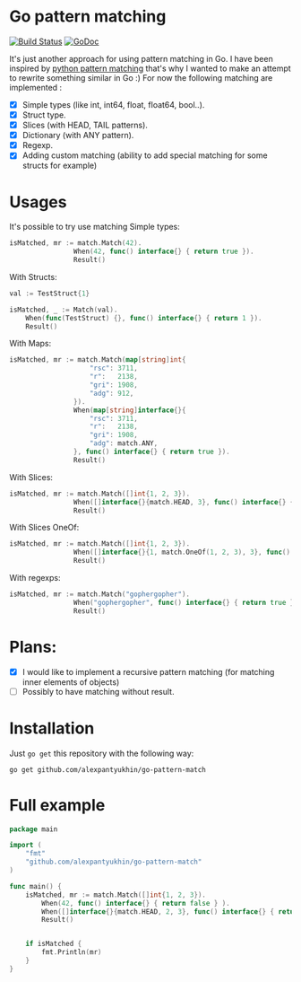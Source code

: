 # Go pattern matching
[![Build Status](https://travis-ci.org/alexpantyukhin/go-pattern-match.svg?branch=master
)](https://travis-ci.org/alexpantyukhin/go-pattern-match)
[![GoDoc](https://godoc.org/alexpantyukhin/go-pattern-match?status.svg)](https://godoc.org/github.com/alexpantyukhin/go-pattern-match)

It's just another approach for using pattern matching in Go. I have been inspired by [python pattern matching](https://github.com/santinic/pampy) that's why I wanted to make an attempt to rewrite something similar in Go :)
For now the following matching are implemented :
   - [x] Simple types (like int, int64, float, float64, bool..).
   - [x] Struct type.
   - [x] Slices (with HEAD, TAIL patterns).
   - [x] Dictionary (with ANY pattern).
   - [x] Regexp.
   - [x] Adding custom matching (ability to add special matching for some structs for example)
   
# Usages
It's possible to try use matching Simple types:

```go
isMatched, mr := match.Match(42).
                When(42, func() interface{} { return true }).
                Result()
```

With Structs:
```go
val := TestStruct{1}

isMatched, _ := Match(val).
    When(func(TestStruct) {}, func() interface{} { return 1 }).
    Result()
```


With Maps:
```go
isMatched, mr := match.Match(map[string]int{
                	"rsc": 3711,
                	"r":   2138,
                	"gri": 1908,
                	"adg": 912,
                }).
        	    When(map[string]interface{}{
                	"rsc": 3711,
                	"r":   2138,
                	"gri": 1908,
                	"adg": match.ANY,
            	}, func() interface{} { return true }).
            	Result()
```

With Slices:
```go
isMatched, mr := match.Match([]int{1, 2, 3}).
            	When([]interface{}{match.HEAD, 3}, func() interface{} { return true }).
            	Result()
```

With Slices OneOf:
```go
isMatched, mr := match.Match([]int{1, 2, 3}).
            	When([]interface{}{1, match.OneOf(1, 2, 3), 3}, func() interface{} { return true }).
            	Result()
```

With regexps:
```go
isMatched, mr := match.Match("gophergopher").
            	When("gophergopher", func() interface{} { return true }).
            	Result()
```

# Plans:
 - [x] I would like to implement a recursive pattern matching (for matching inner elements of objects)
 - [ ] Possibly to have matching without result.

# Installation
Just `go get` this repository with the following way:

```
go get github.com/alexpantyukhin/go-pattern-match
```

# Full example
```go
package main

import (
    "fmt"
    "github.com/alexpantyukhin/go-pattern-match"
)

func main() {
    isMatched, mr := match.Match([]int{1, 2, 3}).
        When(42, func() interface{} { return false } ).
        When([]interface{}{match.HEAD, 2, 3}, func() interface{} { return true }).
        Result()


    if isMatched {
        fmt.Println(mr)
    }
}
```
